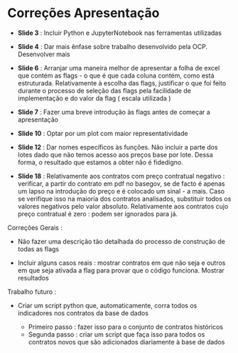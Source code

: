 # Correções Apresentação


- **Slide 3** : Incluir Python e JupyterNotebook nas ferramentas utilizadas

- **Slide 4** : Dar mais ênfase sobre trabalho desenvolvido pela OCP. Desenvolver mais

- **Slide 6** : Arranjar uma maneira melhor de apresentar a folha de excel que contém as flags - o que é que cada coluna contém, como está estruturada. Relativamente à escolha das flags, justificar o que foi feito durante o processo de seleção das flags pela facilidade de implementação e do valor da flag ( escala utilizada )

- **Slide 7** : Fazer uma breve introdução às flags antes de começar a apresentação

- **Slide 10** : Optar por um plot com maior representatividade

- **Slide 12** : Dar nomes específicos às funções. Não incluir a parte dos lotes dado que não temos acesso aos preços base por lote. Dessa forma, o resultado que estamos a obter não é fidedigno. 

- **Slide 18** : Relativamente aos contratos com preço contratual negativo : verificar, a partir do contrato em pdf no basegov, se de facto é apenas um lapso na introdução do preço e é colocado um sinal - a mais. Caso se verifique isso na maioria dos contratos analisados, substituir todos os valores negativos pelo valor absoluto. Relativamente aos contratos cujo preço contratual é zero : podem ser ignorados para já. 


Correções Gerais : 

- Não fazer uma descrição tão detalhada do processo de construção de todas as flags

- Incluir alguns casos reais : mostrar contratos em que não seja e outros em que seja ativada a flag para provar que o código funciona. Mostrar resultados

Trabalho futuro : 

- Criar um script python que, automaticamente, corra todos os indicadores nos contratos da base de dados

    - Primeiro passo : fazer isso para o conjunto de contratos históricos
    - Segunda passo : criar um script que faça isso para todos os contratos novos que são adicionados diariamente à base de dados 
